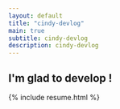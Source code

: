 ```yaml
---
layout: default
title: "cindy-devlog"
main: true
subtitle: cindy-devlog
description: cindy-devlog
---
```


<div class="intro-animation">
<section class="explanation">
    <h1 class="intro">
    I'm glad to develop !<br>
    </h1>
    <!-- <h1 class="intro">a Digital Product Designer at 
        <div class="intro-link">
            <a class="transition" href="http://ridicorp.com/" target="_blank">
                RIDI
            </a>
            <div class="underline-mask transition"></div>
            <div class="underline"></div>
        </div>.
    </h1> -->
    <!-- <h2 class="intro">배우는 개발자 'cindy'입니다.</h2> -->
</section>
</div>
{% include resume.html %}
